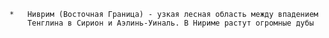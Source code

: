     *   Ниврим (Восточная Граница) - узкая лесная область между впадением
        Тенглина в Сирион и Аэлинь-Уиналь. В Нириме растут огромные дубы
